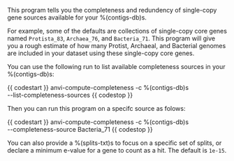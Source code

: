 This program tells you the completeness and redundency of single-copy gene sources available for your %(contigs-db)s. 

For example, some of the defaults are collections of single-copy core genes named  `Protista_83`, `Archaea_76`, and `Bacteria_71`. This program will give you a rough estimate of how many Protist, Archaeal, and Bacterial genomes are included in your dataset using these single-copy core genes. 

You can use the following run to list available completeness sources in your %(contigs-db)s:

{{ codestart }}
anvi-compute-completeness -c %(contigs-db)s \
                          --list-completeness-sources
{{ codestop }}
                              
Then you can run this program on a specifc source as folows:

{{ codestart }}
anvi-compute-completeness -c %(contigs-db)s \
                          --completeness-source Bacteria_71
{{ codestop }}
                              
You can also provide a %(splits-txt)s to focus on a specific set of splits, or declare a minimum e-value for a gene to count as a hit. The default is `1e-15`.
